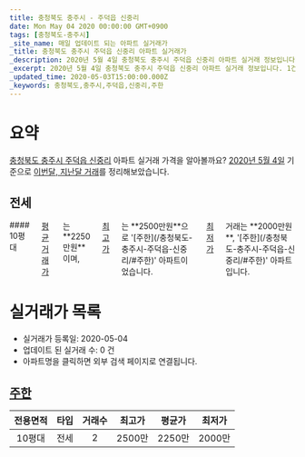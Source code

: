 ```yaml
---
title: 충청북도 충주시 - 주덕읍 신중리
date: Mon May 04 2020 00:00:00 GMT+0900
tags: [충청북도-충주시]
_site_name: 매일 업데이트 되는 아파트 실거래가
_title: 충청북도 충주시 주덕읍 신중리 아파트 실거래가
_description: 2020년 5월 4일 충청북도 충주시 주덕읍 신중리 아파트 실거래 정보입니다. 1건 아파트 정보가 있습니다.
_excerpt: 2020년 5월 4일 충청북도 충주시 주덕읍 신중리 아파트 실거래 정보입니다. 1건 아파트 정보가 있습니다.
_updated_time: 2020-05-03T15:00:00.000Z
_keywords: 충청북도,충주시,주덕읍,신중리,주한
---
```





# 요약
<ins>충청북도 충주시 주덕읍 신중리</ins> 아파트 실거래 가격을 알아볼까요? <ins>2020년 5월 4일</ins> 기준으로 <ins>이번달, 지난달 거래</ins>를 정리해보았습니다.

## 전세
<div class="container">
<div class="twelve columns" markdown="1">
#### 10평대
<ins>평균 거래가</ins>는 **2250만원**이며, <ins>최고가</ins>는 **2500만원**으로 '[주한](/충청북도-충주시-주덕읍-신중리/#주한)' 아파트이었습니다. <ins>최저가</ins> 거래는 **2000만원**, '[주한](/충청북도-충주시-주덕읍-신중리/#주한)' 아파트입니다.
</div>
</div>



# 실거래가 목록
- 실거래가 등록일: 2020-05-04
- 업데이트 된 실거래 수: 0 건
- 아파트명을 클릭하면 외부 검색 페이지로 연결됩니다.

## [주한](#주한)

|전용면적|타입|거래수|최고가|평균가|최저가|
|:---:|:---:|:---:|:---:|:---:|:---:|
|10평대|<span class="deal-type-2">전세</span>|2|2500만|2250만|2000만|

<br/>



